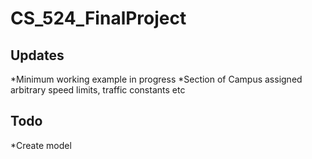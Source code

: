 # CS_524_FinalProject

## Updates
*Minimum working example in progress
*Section of Campus assigned arbitrary speed limits, traffic constants etc

## Todo
*Create model
